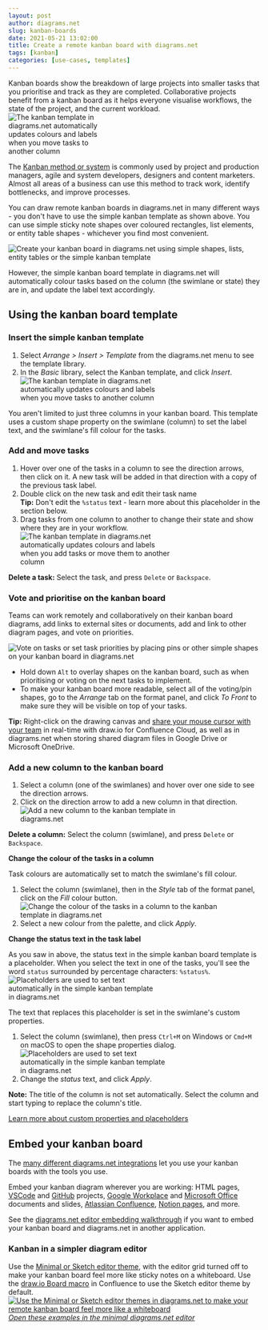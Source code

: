 ```yaml
---
layout: post
author: diagrams.net
slug: kanban-boards
date: 2021-05-21 13:02:00
title: Create a remote kanban board with diagrams.net
tags: [kanban]
categories: [use-cases, templates]
---
```


Kanban boards show the breakdown of large projects into smaller tasks that you prioritise and track as they are completed. Collaborative projects benefit from a kanban board as it helps everyone visualise workflows, the state of the project, and the current workload.
<br /><img src="/assets/img/blog/kanban-template-example.png" style="width=100%;max-width:200px;height:auto;"  alt="The kanban template in diagrams.net automatically updates colours and labels when you move tasks to another column">

The [Kanban method or system](https://en.wikipedia.org/wiki/Kanban) is commonly used by project and production managers, agile and system developers, designers and content marketers. Almost all areas of a business can use this method to track work, identify bottlenecks, and improve processes. 

You can draw remote kanban boards in diagrams.net in many different ways - you don't have to use the simple kanban template as shown above. You can use simple sticky note shapes over coloured rectangles, list elements, or entity table shapes - whichever you find most convenient. 

<img src="/assets/img/blog/kanban-template-alternatives.png" style="width=100%;max-width:600px;height:auto;"  alt="Create your kanban board in diagrams.net using simple shapes, lists, entity tables or the simple kanban template">

However, the simple kanban board template in diagrams.net will automatically colour tasks based on the column (the swimlane or state) they are in, and update the label text accordingly. 

## Using the kanban board template

### Insert the simple kanban template

1. Select _Arrange > Insert > Template_ from the diagrams.net menu to see the template library. 
2. In the _Basic_ library, select the Kanban template, and click _Insert_. 
<br /><img src="/assets/img/blog/kanban-template-insert.png" style="width=100%;max-width:300px;height:auto;"  alt="The kanban template in diagrams.net automatically updates colours and labels when you move tasks to another column">

You aren't limited to just three columns in your kanban board. This template uses a custom shape property on the swimlane (column) to set the label text, and the swimlane's fill colour for the tasks.

### Add and move tasks

1. Hover over one of the tasks in a column to see the direction arrows, then click on it. A new task will be added in that direction with a copy of the previous task label. 
2. Double click on the new task and edit their task name 
<br />**Tip:** Don't edit the ``%status`` text - learn more about this placeholder in the section below. 
3. Drag tasks from one column to another to change their state and show where they are in your workflow.
<br /><img src="/assets/img/blog/kanban-template-use.gif" style="width=100%;max-width:300px;height:auto;"  alt="The kanban template in diagrams.net automatically updates colours and labels when you add tasks or move them to another column">

**Delete a task:** Select the task, and press ``Delete`` or ``Backspace``.

### Vote and prioritise on the kanban board

Teams can work remotely and collaboratively on their kanban board diagrams, add links to external sites or documents, add and link to other diagram pages, and vote on priorities.

<img src="/assets/img/blog/kanban-template-vote.png" style="width=100%;max-width:500px;height:auto;"  alt="Vote on tasks or set task priorities by placing pins or other simple shapes on your kanban board in diagrams.net">

* Hold down ``Alt`` to overlay shapes on the kanban board, such as when prioritising or voting on the next tasks to implement.
* To make your kanban board more readable, select all of the voting/pin shapes, go to the _Arrange_ tab on the format panel, and click _To Front_ to make sure they will be visible on top of your tasks.

**Tip:** Right-click on the drawing canvas and [share your mouse cursor with your team](/blog/concurrent-editing.html) in real-time with draw.io for Confluence Cloud, as well as in diagrams.net when storing shared diagram files in Google Drive or Microsoft OneDrive.


### Add a new column to the kanban board

1. Select a column (one of the swimlanes) and hover over one side to see the direction arrows.
2. Click on the direction arrow to add a new column in that direction.
<br /><img src="/assets/img/blog/kanban-template-add-column.gif" style="width=100%;max-width:400px;height:auto;"  alt="Add a new column to the kanban template in diagrams.net">

**Delete a column:** Select the column (swimlane), and press ``Delete`` or ``Backspace``.

**Change the colour of the tasks in a column**

Task colours are automatically set to match the swimlane's fill colour.

1. Select the column (swimlane), then in the _Style_ tab of the format panel, click on the _Fill_ colour button.
<br /><img src="/assets/img/blog/kanban-template-recolour-column.png" style="width=100%;max-width:400px;height:auto;"  alt="Change the colour of the tasks in a column to the kanban template in diagrams.net">
2. Select a new colour from the palette, and click _Apply_.

**Change the status text in the task label**

As you saw in above, the status text in the simple kanban board template is a placeholder. When you select the text in one of the tasks, you'll see the word ``status`` surrounded by percentage characters: ``%status%``. 
<br /><img src="/assets/img/blog/kanban-template-label-placeholder.png" style="width=100%;max-width:300px;height:auto;"  alt="Placeholders are used to set text automatically in the simple kanban template in diagrams.net">

The text that replaces this placeholder is set in the swimlane's custom properties.

1. Select the column (swimlane), then press ``Ctrl+M`` on Windows or ``Cmd+M`` on macOS to open the shape properties dialog. 
<br /><img src="/assets/img/blog/kanban-template-relabel-column.png" style="width=100%;max-width:300px;height:auto;"  alt="Placeholders are used to set text automatically in the simple kanban template in diagrams.net">
2. Change the _status_ text, and click _Apply_.

**Note:** The title of the column is not set automatically. Select the column and start typing to replace the column's title.

[Learn more about custom properties and placeholders](/blog/placeholders.html)

## Embed your kanban board

The [many different diagrams.net integrations](/integrations.html) let you use your kanban boards with the tools you use. 

Embed your kanban diagram wherever you are working: HTML pages, [VSCode](/blog/embed-diagrams-vscode.html) and [GitHub](/blog/embed-diagrams-github-markdown.html) projects, [Google Workplace](/blog/diagrams-google-docs.html) and [Microsoft Office](/doc/faq/microsoft-office-diagrams.html) documents and slides, [Atlassian Confluence](/doc/drawio-confluence-cloud.html), [Notion pages](/embed-diagrams-notion.html), and more. 

See the [diagrams.net editor embedding walkthrough](/blog/embedding-walkthrough.html) if you want to embed your kanban board and diagrams.net in another application.

### Kanban in a simpler diagram editor

Use the [Minimal or Sketch editor theme](/blog/diagram-editor-theme.html), with the editor grid turned off to make your kanban board feel more like sticky notes on a whiteboard. Use the [draw.io Board macro](/blog/drawio-board-macro.html) in Confluence to use the Sketch editor theme by default.
<br />[<img src="/assets/img/blog/kanban-template-examples-minimal.png" style="width=100%;max-width:600px;height:auto;"  alt="Use the Minimal or Sketch editor themes in diagrams.net to make your remote kanban board feel more like a whiteboard">](https://app.diagrams.net/?ui=min&highlight=0000ff&edit=_blank&layers=1&nav=1&title=#Uhttps%3A%2F%2Fraw.githubusercontent.com%2Fjgraph%2Fdrawio-diagrams%2Fdev%2Fexamples%2Fkanban-examples.drawio)
<br />[_Open these examples in the minimal diagrams.net editor_](https://app.diagrams.net/?ui=min&highlight=0000ff&edit=_blank&layers=1&nav=1&title=#Uhttps%3A%2F%2Fraw.githubusercontent.com%2Fjgraph%2Fdrawio-diagrams%2Fdev%2Fexamples%2Fkanban-examples.drawio)

